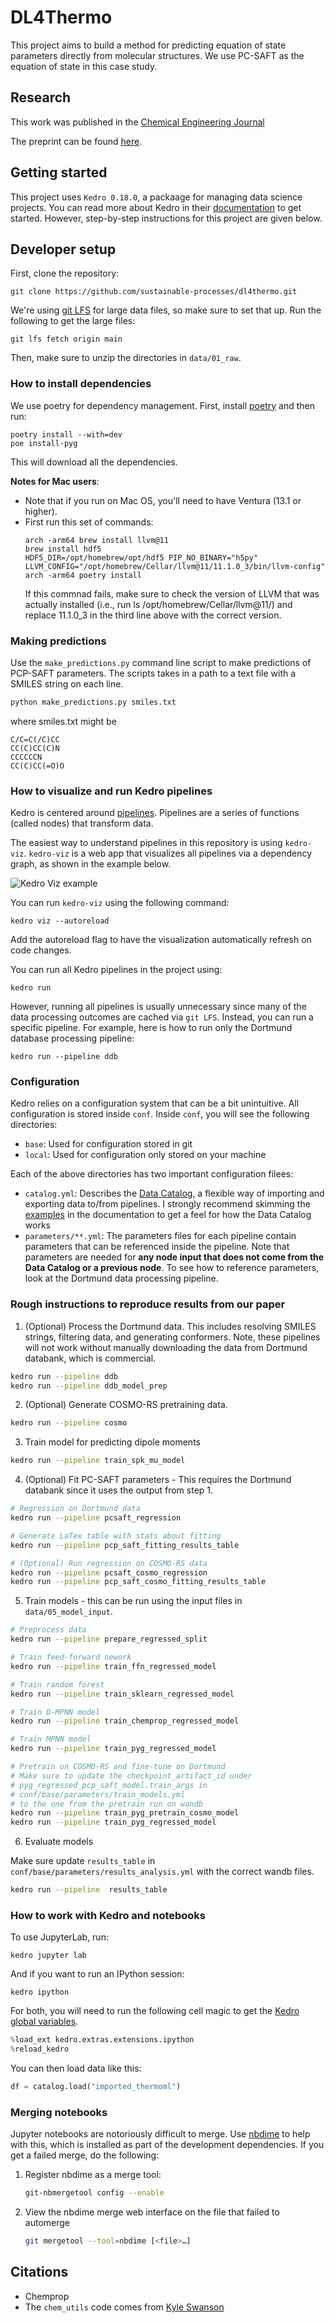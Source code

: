 # DL4Thermo

This project aims to build a method for predicting equation of state parameters directly from molecular structures. We use PC-SAFT as the equation of state in this case study.

## Research 

This work was published in the [Chemical Engineering Journal](https://doi.org/10.1016/j.cej.2024.151999)

The preprint can be found [here](https://chemrxiv.org/engage/chemrxiv/article-details/6456371107c3f029374e6608).


## Getting started

This project uses `Kedro 0.18.0`, a packaage for managing data science projects. You can read more about Kedro in their [documentation](https://kedro.readthedocs.io) to get started. However, step-by-step instructions for this project are given below.


## Developer setup

First, clone the repository:

```
git clone https://github.com/sustainable-processes/dl4thermo.git
```

We're using [git LFS]((https://docs.gitlab.com/ee/topics/git/lfs/#using-git-lfs)) for large data files, so make sure to set that up. Run the following to get the large files:

```
git lfs fetch origin main
```

Then, make sure to unzip the directories in `data/01_raw`.


### How to install dependencies

We use poetry for dependency management. First, install [poetry](https://python-poetry.org/docs/#installation) and then run:

```
poetry install --with=dev
poe install-pyg
```
This will download all the dependencies.

**Notes for Mac users**:
- Note that if you run on Mac OS, you'll need to have Ventura (13.1 or higher).
- First run this set of commands:
    ```
    arch -arm64 brew install llvm@11
    brew install hdf5
    HDF5_DIR=/opt/homebrew/opt/hdf5 PIP_NO_BINARY="h5py" LLVM_CONFIG="/opt/homebrew/Cellar/llvm@11/11.1.0_3/bin/llvm-config" arch -arm64 poetry install
    ```
  If this commnad fails, make sure to check the version of LLVM that was actually installed (i.e., run ls /opt/homebrew/Cellar/llvm@11/) and replace 11.1.0_3 in the third line above with the correct version.

### Making predictions

Use the `make_predictions.py` command line script to make predictions of PCP-SAFT parameters. The scripts takes in a path to a text file with a SMILES string on each line.

```bash
python make_predictions.py smiles.txt
```

where smiles.txt might be

```
C/C=C(/C)CC
CC(C)CC(C)N
CCCCCCN
CC(C)CC(=O)O
```
    

### How to visualize and run Kedro pipelines

Kedro is centered around [pipelines](https://kedro.readthedocs.io/en/0.18.0/nodes_and_pipelines/pipeline_introduction.html). Pipelines are a series of functions (called nodes) that transform data.

The easiest way to understand pipelines in this repository is using `kedro-viz`. `kedro-viz` is a web app that visualizes all pipelines via a dependency graph, as shown in the example below.

![Kedro Viz example](static/kedro_viz_example.png)

You can run `kedro-viz` using the following command:

```
kedro viz --autoreload
```
Add the autoreload flag to have the visualization automatically refresh on code changes.

You can run all Kedro pipelines in the project using:

```
kedro run
```

However, running all pipelines is usually unnecessary since many of the data processing outcomes are cached via `git LFS`.  Instead, you can run a specific pipeline. For example, here is how to run only the Dortmund database processing pipeline:

```
kedro run --pipeline ddb
```

### Configuration

Kedro relies on a configuration system that can be a bit unintuitive. All configuration is stored inside `conf`. Inside `conf`, you will see the following directories:

- `base`: Used for configuration stored in git
- `local`: Used for configuration only stored on your machine

Each of the above directories has two important configuration filees:

- `catalog.yml`: Describes the [Data Catalog](https://kedro.readthedocs.io/en/0.18.0/data/data_catalog.html), a flexible way of importing and exporting data to/from pipelines. I strongly recommend skimming the [examples](https://kedro.readthedocs.io/en/0.18.0/data/data_catalog.html) in the documentation to get a feel for how the Data Catalog works
- `parameters/**.yml`: The parameters files for each pipeline contain parameters that can be referenced inside the pipeline. Note that parameters are needed for **any node input that does not come from the Data Catalog or a previous node**. To see how to reference parameters, look at the Dortmund data processing pipeline. 


### Rough instructions to reproduce results from our paper

1. (Optional) Process the Dortmund data. This includes resolving SMILES strings, filtering data, and generating conformers.
   Note, these pipelines will not work without manually downloading the data from Dortmund databank, which is commercial.

  ```bash
  kedro run --pipeline ddb
  kedro run --pipeline ddb_model_prep
  ```

2. (Optional) Generate COSMO-RS pretraining data.

  ```bash
  kedro run --pipeline cosmo
  ```

3. Train model for predicting dipole moments

  ```bash
  kedro run --pipeline train_spk_mu_model
  ```

4. (Optional) Fit PC-SAFT parameters - This requires the Dortmund databank since it uses the output from step 1. 

  ```bash
  # Regression on Dortmund data
  kedro run --pipeline pcsaft_regression

  # Generate LaTex table with stats about fitting
  kedro run --pipeline pcp_saft_fitting_results_table

  # (Optional) Run regression on COSMO-RS data
  kedro run --pipeline pcsaft_cosmo_regression
  kedro run --pipeline pcp_saft_cosmo_fitting_results_table
  ```

5. Train models - this can be run using the input files in `data/05_model_input`.

  ```bash
  # Preprocess data
  kedro run --pipeline prepare_regressed_split

  # Train feed-forward nework
  kedro run --pipeline train_ffn_regressed_model

  # Train random forest
  kedro run --pipeline train_sklearn_regressed_model

  # Train D-MPNN model
  kedro run --pipeline train_chemprop_regressed_model

  # Train MPNN model
  kedro run --pipeline train_pyg_regressed_model

  # Pretrain on COSMO-RS and fine-tune on Dortmund
  # Make sure to update the checkpoint_artifact_id under
  # pyg_regressed_pcp_saft_model.train_args in 
  # conf/base/parameters/train_models.yml
  # to the one from the pretrain run on wandb
  kedro run --pipeline train_pyg_pretrain_cosmo_model
  kedro run --pipeline train_pyg_regressed_model
  ```

6. Evaluate models

  Make sure update `results_table` in `conf/base/parameters/results_analysis.yml` with the correct wandb files.

  ```bash
  kedro run --pipeline  results_table
  ```

### How to work with Kedro and notebooks


To use JupyterLab, run: 

```
kedro jupyter lab
```

And if you want to run an IPython session:

```
kedro ipython
```

For both, you will need to run the following cell magic to get the [Kedro global variables](https://kedro.readthedocs.io/en/latest/11_tools_integration/02_ipython.html#load-datacatalog-in-ipython).

```python
%load_ext kedro.extras.extensions.ipython
%reload_kedro
```

You can then load data like this:

```python
df = catalog.load("imported_thermoml")
```

### Merging notebooks

Jupyter notebooks are notoriously difficult to merge. Use [nbdime](https://nbdime.readthedocs.io/en/latest/vcs.html#id4) to help with this, which is installed as part of the development dependencies. If you get a failed merge, do the following:

1. Register nbdime as a merge tool:
    ```bash
    git-nbmergetool config --enable 
    ```

2. View the nbdime merge web interface on the file that failed to automerge

    ```bash
    git mergetool --tool=nbdime [<file>…​]
    ```


 ## Citations

- Chemprop
- The `chem_utils` code comes from [Kyle Swanson](https://github.com/swansonk14/chem_utils/)

